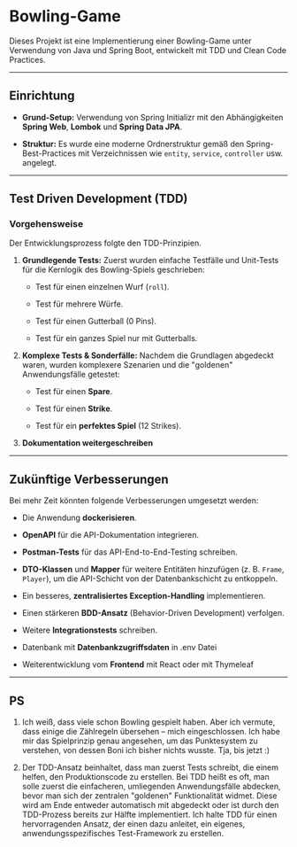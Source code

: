 # Bowling-Game

Dieses Projekt ist eine Implementierung einer Bowling-Game unter Verwendung von Java und Spring Boot, entwickelt mit TDD und Clean Code Practices.

---

## Einrichtung

* **Grund-Setup:** Verwendung von Spring Initializr mit den Abhängigkeiten **Spring Web**, **Lombok** und **Spring Data JPA**.

* **Struktur:** Es wurde eine moderne Ordnerstruktur gemäß den Spring-Best-Practices mit Verzeichnissen wie `entity`, `service`, `controller` usw. angelegt.

---

## Test Driven Development (TDD)

### Vorgehensweise

Der Entwicklungsprozess folgte den TDD-Prinzipien.

1. **Grundlegende Tests:** Zuerst wurden einfache Testfälle und Unit-Tests für die Kernlogik des Bowling-Spiels geschrieben:

   * Test für einen einzelnen Wurf (`roll`).

   * Test für mehrere Würfe.

   * Test für einen Gutterball (0 Pins).

   * Test für ein ganzes Spiel nur mit Gutterballs.

2. **Komplexe Tests & Sonderfälle:** Nachdem die Grundlagen abgedeckt waren, wurden komplexere Szenarien und die "goldenen" Anwendungsfälle getestet:

   * Test für einen **Spare**.

   * Test für einen **Strike**.

   * Test für ein **perfektes Spiel** (12 Strikes).

3. **Dokumentation weitergeschreiben**

---

## Zukünftige Verbesserungen

Bei mehr Zeit könnten folgende Verbesserungen umgesetzt werden:

* Die Anwendung **dockerisieren**.

* **OpenAPI** für die API-Dokumentation integrieren.

* **Postman-Tests** für das API-End-to-End-Testing schreiben.

* **DTO-Klassen** und **Mapper** für weitere Entitäten hinzufügen (z. B. `Frame`, `Player`), um die API-Schicht von der Datenbankschicht zu entkoppeln.

* Ein besseres, **zentralisiertes Exception-Handling** implementieren.

* Einen stärkeren **BDD-Ansatz** (Behavior-Driven Development) verfolgen.

* Weitere **Integrationstests** schreiben.

* Datenbank mit **Datenbankzugriffsdaten** in .env Datei

* Weiterentwicklung vom **Frontend** mit React oder mit Thymeleaf

---

## PS

1. Ich weiß, dass viele schon Bowling gespielt haben. Aber ich vermute, dass einige die Zählregeln übersehen – mich eingeschlossen. Ich habe mir das Spielprinzip genau angesehen, um das Punktesystem zu verstehen, von dessen Boni ich bisher nichts wusste. Tja, bis jetzt :)

2. Der TDD-Ansatz beinhaltet, dass man zuerst Tests schreibt, die einem helfen, den Produktionscode zu erstellen. Bei TDD heißt es oft, man solle zuerst die einfacheren, umliegenden Anwendungsfälle abdecken, bevor man sich der zentralen "goldenen" Funktionalität widmet. Diese wird am Ende entweder automatisch mit abgedeckt oder ist durch den TDD-Prozess bereits zur Hälfte implementiert. Ich halte TDD für einen hervorragenden Ansatz, der einen dazu anleitet, ein eigenes, anwendungsspezifisches Test-Framework zu erstellen.